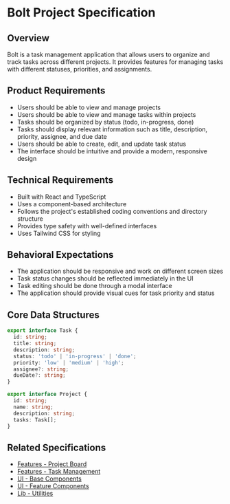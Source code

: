 # Bolt Project Specification

## Overview
Bolt is a task management application that allows users to organize and track tasks across different projects. It provides features for managing tasks with different statuses, priorities, and assignments.

## Product Requirements
- Users should be able to view and manage projects
- Users should be able to view and manage tasks within projects
- Tasks should be organized by status (todo, in-progress, done)
- Tasks should display relevant information such as title, description, priority, assignee, and due date
- Users should be able to create, edit, and update task status
- The interface should be intuitive and provide a modern, responsive design

## Technical Requirements
- Built with React and TypeScript
- Uses a component-based architecture
- Follows the project's established coding conventions and directory structure
- Provides type safety with well-defined interfaces
- Uses Tailwind CSS for styling

## Behavioral Expectations
- The application should be responsive and work on different screen sizes
- Task status changes should be reflected immediately in the UI
- Task editing should be done through a modal interface
- The application should provide visual cues for task priority and status

## Core Data Structures
```typescript
export interface Task {
  id: string;
  title: string;
  description: string;
  status: 'todo' | 'in-progress' | 'done';
  priority: 'low' | 'medium' | 'high';
  assignee?: string;
  dueDate?: string;
}

export interface Project {
  id: string;
  name: string;
  description: string;
  tasks: Task[];
}
```

## Related Specifications
- [Features - Project Board](./features/project_board/features.spec.md)
- [Features - Task Management](./features/task_management/features.spec.md)
- [UI - Base Components](./ui/base/features.spec.md)
- [UI - Feature Components](./ui/features/features.spec.md)
- [Lib - Utilities](./lib/features.spec.md)
